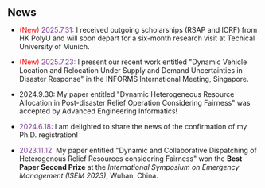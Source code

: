 <h1 id="news"></h1>

<h2 style="margin: 60px 0px 10px;">News</h2>

<ul>
  <li><font color="red">(New)</font> <font color="#7D3C98">2025.7.31:</font> I received outgoing scholarships (RSAP and ICRF) from HK PolyU and will soon depart for a six-month research visit at Techical University of Munich.
</li>
</ul>


<ul>
  <li><font color="red">(New)</font> <font color="#7D3C98">2025.7.23:</font> I present our recent work entitled "Dynamic Vehicle Location and Relocation Under Supply and Demand Uncertainties in Disaster Response" in the INFORMS International Meeting, Singapore.
</li>
</ul>

<ul>
  <li>2024.9.30:</font> My paper entitled "Dynamic Heterogeneous Resource Allocation in Post-disaster Relief Operation Considering Fairness" was accepted by Advanced Engineering Informatics!</li>
</ul>

<ul>
  <li><font color="red"></font> <font color="#7D3C98">2024.6.18:</font> I am delighted to share the news of the confirmation of my Ph.D. registration!</li>
</ul>


<ul>
<li><font color="red"></font> <font color="#7D3C98">2023.11.12:</font> My paper entitled "Dynamic and Collaborative Dispatching of Heterogenous Relief Resources considering Fairness" won the <b> Best Paper Second Prize </b> at the <i>International Symposium on Emergency Management (ISEM 2023)</i>, Wuhan, China.</li>
</ul>
